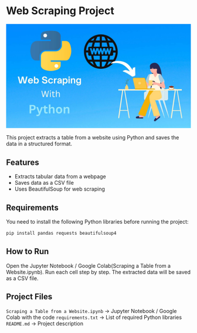 # Web Scraping Project

![Web Scraping Image](https://github.com/Am-1111/Web-Scraping-Project/blob/main/Python-Web-Scraping.jpg)

This project extracts a table from a website using Python and saves the data in a structured format.

## Features
- Extracts tabular data from a webpage
- Saves data as a CSV file
- Uses BeautifulSoup for web scraping

## Requirements
You need to install the following Python libraries before running the project:

```bash
pip install pandas requests beautifulsoup4 
```
## How to Run
Open the Jupyter Notebook / Google Colab(Scraping a Table from a Website.ipynb).
Run each cell step by step.
The extracted data will be saved as a CSV file.

## Project Files
`Scraping a Table from a Website.ipynb` → Jupyter Notebook / Google Colab with the code
`requirements.txt` → List of required Python libraries
`README.md` → Project description
